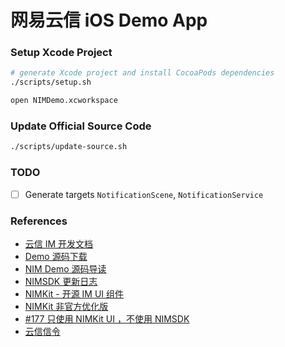 # 网易云信 iOS Demo App

### Setup Xcode Project

```sh
# generate Xcode project and install CocoaPods dependencies
./scripts/setup.sh

open NIMDemo.xcworkspace
```

### Update Official Source Code

```sh
./scripts/update-source.sh
```

### TODO

- [ ] Generate targets `NotificationScene`, `NotificationService`

### References

- [云信 IM 开发文档](https://dev.yunxin.163.com/docs/product/IM%E5%8D%B3%E6%97%B6%E9%80%9A%E8%AE%AF/%E6%96%B0%E6%89%8B%E6%8E%A5%E5%85%A5%E6%8C%87%E5%8D%97)
- [Demo 源码下载](https://yunxin.163.com/im-sdk-demo)
- [NIM Demo 源码导读](https://dev.yunxin.163.com/docs/product/%E9%80%9A%E7%94%A8/Demo%E6%BA%90%E7%A0%81%E5%AF%BC%E8%AF%BB/%E5%8D%B3%E6%97%B6%E9%80%9A%E8%AE%AFDemo/iOS%E6%BA%90%E7%A0%81%E5%AF%BC%E8%AF%BB)
- [NIMSDK 更新日志](https://dev.yunxin.163.com/docs/product/IM%E5%8D%B3%E6%97%B6%E9%80%9A%E8%AE%AF/%E6%9B%B4%E6%96%B0%E6%97%A5%E5%BF%97/iOS%E7%AB%AF%E6%9B%B4%E6%96%B0%E6%97%A5%E5%BF%97)
- [NIMKit - 开源 IM UI 组件](https://github.com/netease-im/NIM_iOS_UIKit)
- [NIMKit 非官方优化版](https://github.com/ElfSundae/NIM_iOS_UIKit)
- [#177 只使用 NIMKit UI ，不使用 NIMSDK](https://github.com/netease-im/NIM_iOS_UIKit/issues/177#issuecomment-545157710)
- [云信信令](https://dev.yunxin.163.com/docs/product/%E4%BF%A1%E4%BB%A4/%E6%96%B0%E6%89%8B%E6%8E%A5%E5%85%A5%E6%8C%87%E5%8D%97)
